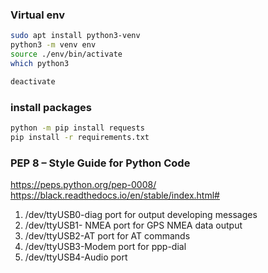 ### Virtual env
```bash
sudo apt install python3-venv
python3 -m venv env
source ./env/bin/activate
which python3

deactivate
```

### install packages
```bash
python -m pip install requests
pip install -r requirements.txt
```

### PEP 8 – Style Guide for Python Code
https://peps.python.org/pep-0008/
https://black.readthedocs.io/en/stable/index.html#

1) /dev/ttyUSB0-diag port for output developing messages
2) /dev/ttyUSB1- NMEA port for GPS NMEA data output
3) /dev/ttyUSB2-AT port for AT commands
4) /dev/ttyUSB3-Modem port for ppp-dial
5) /dev/ttyUSB4-Audio port